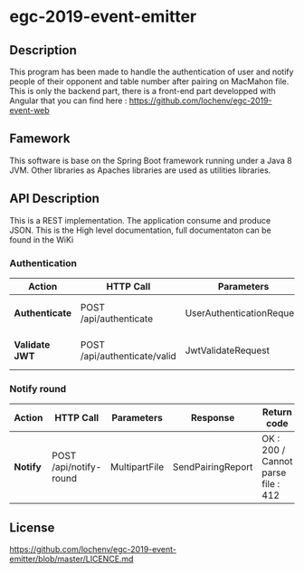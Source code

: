 # egc-2019-event-emitter

## Description
This program has been made to handle the authentication of user and notify people of their opponent and table number after pairing on MacMahon file.
This is only the backend part, there is a front-end part developped with Angular that you can find here : https://github.com/lochenv/egc-2019-event-web

## Famework
This software is base on the Spring Boot framework running under a Java 8 JVM. Other libraries as Apaches libraries are used as utilities libraries.

## API Description
This is a REST implementation. The application consume and produce JSON.
This is the High level documentation, full documentaton can be found in the WiKi

### Authentication
| Action        | HTTP Call                           | Parameters                | Response                    | Return code                   |
|---------------|-------------------------------------|---------------------------|-----------------------------|------------------------------|
| **Authenticate**  | POST <root>/api/authenticate        | UserAuthenticationRequest | UserAuthenticationResponse  | OK : 200 / Unauthorized : 401 |
| **Validate JWT**  | POST <root>/api/authenticate/valid  | JwtValidateRequest        | JwtValidateReponse          | OK : 200 / Unauthorized : 401 |

### Notify round
| Action      | HTTP Call                    | Parameters    | Response          | Return code                         |
|-------------|------------------------------|---------------|-------------------|-------------------------------------|
| **Notify**  | POST <root>/api/notify-round | MultipartFile | SendPairingReport | OK : 200 / Cannot parse file : 412  | 

## License
https://github.com/lochenv/egc-2019-event-emitter/blob/master/LICENCE.md
